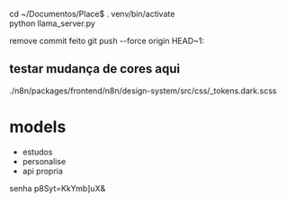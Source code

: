  cd ~/Documentos/Place$
 . venv/bin/activate  
  python llama_server.py


remove commit feito 
  git push --force origin HEAD~1:<nome-da-branch>

## testar mudança de cores aqui 
./n8n/packages/frontend/n8n/design-system/src/css/_tokens.dark.scss



# models 

- estudos
- personalise 
- api propria 





senha 
p8Syt=KkYmb]uX&
